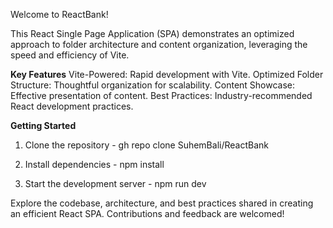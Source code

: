 Welcome to ReactBank!

This React Single Page Application (SPA) demonstrates an optimized approach to folder architecture and content organization, leveraging the speed and efficiency of Vite.

**Key Features**
Vite-Powered: Rapid development with Vite.
Optimized Folder Structure: Thoughtful organization for scalability.
Content Showcase: Effective presentation of content.
Best Practices: Industry-recommended React development practices.

**Getting Started**

1. Clone the repository - gh repo clone SuhemBali/ReactBank

2. Install dependencies - npm install

4. Start the development server - npm run dev

Explore the codebase, architecture, and best practices shared in creating an efficient React SPA. Contributions and feedback are welcomed!
